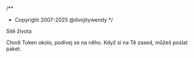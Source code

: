 /**
* Copyright 2007-2025 @dvojitywendy
*/

Sítě života

Chodí Token okolo,
podívej se na něho.
Když si na Tě zased,
můžeš poslat paket.
